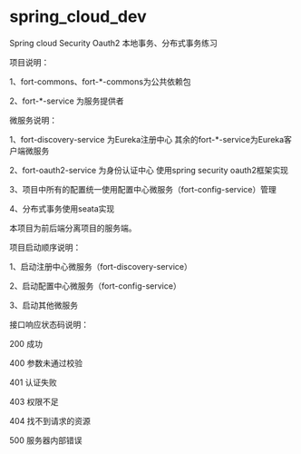 # spring_cloud_dev
Spring cloud Security Oauth2 本地事务、分布式事务练习

项目说明：

1、fort-commons、fort-*-commons为公共依赖包

2、fort-*-service 为服务提供者

微服务说明：

1、fort-discovery-service 为Eureka注册中心 其余的fort-*-service为Eureka客户端微服务

2、fort-oauth2-service 为身份认证中心 使用spring security oauth2框架实现

3、项目中所有的配置统一使用配置中心微服务（fort-config-service）管理

4、分布式事务使用seata实现

本项目为前后端分离项目的服务端。

项目启动顺序说明：

1、启动注册中心微服务（fort-discovery-service）

2、启动配置中心微服务（fort-config-service）

3、启动其他微服务

接口响应状态码说明：

200 成功

400 参数未通过校验

401 认证失败

403 权限不足

404 找不到请求的资源

500 服务器内部错误
